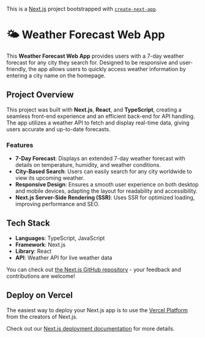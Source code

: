 
This is a [Next.js](https://nextjs.org) project bootstrapped with [`create-next-app`](https://nextjs.org/docs/app/api-reference/cli/create-next-app).
# 🌤️ Weather Forecast Web App

This **Weather Forecast Web App** provides users with a 7-day weather forecast for any city they search for. Designed to be responsive and user-friendly, the app allows users to quickly access weather information by entering a city name on the homepage.

## Project Overview

This project was built with **Next.js**, **React**, and **TypeScript**, creating a seamless front-end experience and an efficient back-end for API handling. The app utilizes a weather API to fetch and display real-time data, giving users accurate and up-to-date forecasts.

### Features

- **7-Day Forecast**: Displays an extended 7-day weather forecast with details on temperature, humidity, and weather conditions.
- **City-Based Search**: Users can easily search for any city worldwide to view its upcoming weather.
- **Responsive Design**: Ensures a smooth user experience on both desktop and mobile devices, adapting the layout for readability and accessibility.
- **Next.js Server-Side Rendering (SSR)**: Uses SSR for optimized loading, improving performance and SEO.

## Tech Stack

- **Languages**: TypeScript, JavaScript
- **Framework**: Next.js
- **Library**: React
- **API**: Weather API for live weather data



You can check out [the Next.js GitHub repository](https://github.com/vercel/next.js) - your feedback and contributions are welcome!

## Deploy on Vercel

The easiest way to deploy your Next.js app is to use the [Vercel Platform](https://vercel.com/new?utm_medium=default-template&filter=next.js&utm_source=create-next-app&utm_campaign=create-next-app-readme) from the creators of Next.js.

Check out our [Next.js deployment documentation](https://nextjs.org/docs/app/building-your-application/deploying) for more details.
